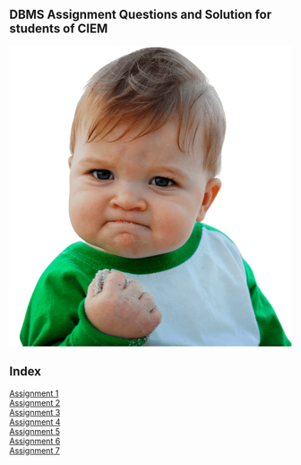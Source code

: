 ## DBMS Assignment Questions and Solution for students of CIEM
![](images/589b561082250818d81e7490.png)


## Index
[Assignment 1](Assignment1.md) <br>
[Assignment 2](Assignment2.md) <br>
[Assignment 3](Assignment3.md) <br>
[Assignment 4](Assignment4.md) <br>
[Assignment 5](Assignment5.md) <br>
[Assignment 6](Assignment6.md) <br>
[Assignment 7](Assignment7.md) <br>